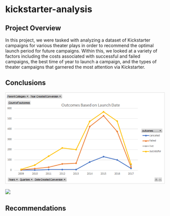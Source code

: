 # kickstarter-analysis
## Project Overview
In this project, we were tasked with analyzing a dataset of Kickstarter campaigns for various theater plays in order to recommend the optimal launch period for future campaigns. Within this, we looked at a variety of factors including the costs associated with successful and failed campaigns, the best time of year to launch a campaign, and the types of theater campaigns that garnered the most attention via Kickstarter.  
## Conclusions

![](https://github.com/Stewartsl17/kickstarter-analysis/blob/master/Outcomes.png)

![](https://github.com/Stewartsl17/kickstarter-analysis/blob/master/ParentCategory.png)
## Recommendations
